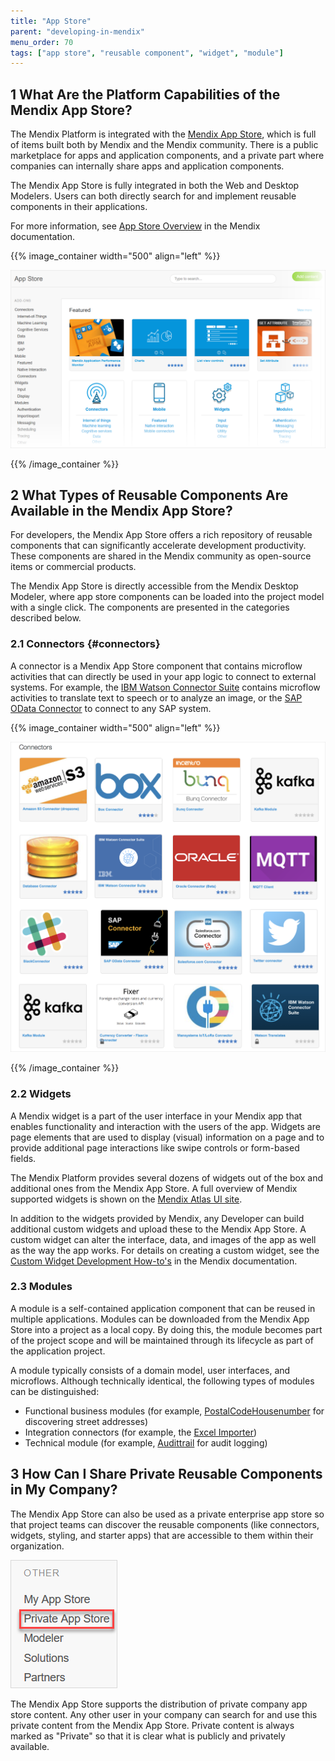 ```yaml
---
title: "App Store"
parent: "developing-in-mendix"
menu_order: 70
tags: ["app store", "reusable component", "widget", "module"]
---
```


## 1 What Are the Platform Capabilities of the Mendix App Store?

The Mendix Platform is integrated with the [Mendix App Store](https://appstore.home.mendix.com/index3.html), which is full of items built both by Mendix and the Mendix community. There is a public marketplace for apps and application components, and a private part where companies can internally share apps and application components. 

The Mendix App Store is fully integrated in both the Web and Desktop Modelers. Users can both directly search for and implement reusable components in their applications.

For more information, see [App Store Overview](https://docs.mendix.com/community/app-store/app-store-overview) in the Mendix documentation.

{{% image_container width="500" align="left" %}}

![](attachments/app-store.png)

{{% /image_container %}}

## 2 What Types of Reusable Components Are Available in the Mendix App Store?

For developers, the Mendix App Store offers a rich repository of reusable components that can significantly accelerate development productivity. These components are shared in the Mendix community as open-source items or commercial products. 

The Mendix App Store is directly accessible from the Mendix Desktop Modeler, where app store components can be loaded into the project model with a single click. The components are presented in the categories described below.

### 2.1 Connectors {#connectors}

A connector is a Mendix App Store component that contains microflow activities that can directly be used in your app logic to connect to external systems. For example, the [IBM Watson Connector Suite](https://appstore.home.mendix.com/link/app/2860/) contains microflow activities to translate text to speech or to analyze an image, or the [SAP OData Connector](https://appstore.home.mendix.com/link/app/74525/) to connect to any SAP system.

{{% image_container width="500" align="left" %}}

![](attachments/appstore_connector_grid.png)

{{% /image_container %}}

### 2.2 Widgets

A Mendix widget is a part of the user interface in your Mendix app that enables functionality and interaction with the users of the app. Widgets are page elements that are used to display (visual) information on a page and to provide additional page interactions like swipe controls or form-based fields.

The Mendix Platform provides several dozens of widgets out of the box and additional ones from the Mendix App Store. A full overview of Mendix supported widgets is shown on the [Mendix Atlas UI site](https://atlas.mendix.com/p/widgets).

In addition to the widgets provided by Mendix, any Developer can build additional custom widgets and upload these to the Mendix App Store. A custom widget can alter the interface, data, and images of the app as well as the way the app works. For details on creating a custom widget, see the [Custom Widget Development How-to's](https://docs.mendix.com/howto/custom-widget-development/) in the Mendix documentation.

### 2.3 Modules

A module is a self-contained application component that can be reused in multiple applications. Modules can be downloaded from the Mendix App Store into a project as a local copy. By doing this, the module becomes part of the project scope and will be maintained through its lifecycle as part of the application project.

A module typically consists of a domain model, user interfaces, and microflows. Although technically identical, the following types of modules can be distinguished:

* Functional business modules (for example, [PostalCodeHousenumber](https://appstore.home.mendix.com/link/app/105751/) for discovering street addresses)
* Integration connectors (for example, the [Excel Importer](https://appstore.home.mendix.com/link/app/72/))
* Technical module (for example, [Audittrail](https://appstore.home.mendix.com/link/app/138/) for audit logging)

## 3 How Can I Share Private Reusable Components in My Company?

The Mendix App Store can also be used as a private enterprise app store so that project teams can discover the reusable components (like connectors, widgets, styling, and starter apps) that are accessible to them within their organization.

![](attachments/private-app-store.png)

The Mendix App Store supports the distribution of private company app store content. Any other user in your company can search for and use this private content from the Mendix App Store. Private content is always marked as "Private" so that it is clear what is publicly and privately available.
